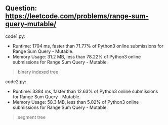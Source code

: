 ## Question: https://leetcode.com/problems/range-sum-query-mutable/

code1.py:
* Runtime: 1704 ms, faster than 71.77% of Python3 online submissions for Range Sum Query - Mutable.
* Memory Usage: 31.2 MB, less than 78.22% of Python3 online submissions for Range Sum Query - Mutable.
> binary indexed tree

code2.py:
* Runtime: 3384 ms, faster than 12.63% of Python3 online submissions for Range Sum Query - Mutable.
* Memory Usage: 58.3 MB, less than 5.02% of Python3 online submissions for Range Sum Query - Mutable.
> segment tree